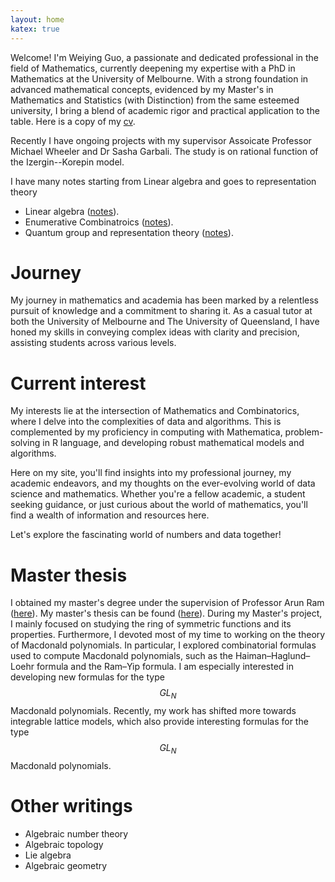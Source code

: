 ```yaml
---
layout: home
katex: true
---
```


Welcome! I'm Weiying Guo, a passionate and dedicated professional in the field of Mathematics, currently deepening my expertise with a PhD in Mathematics at the University of Melbourne. With a strong foundation in advanced mathematical concepts, evidenced by my Master's in Mathematics and Statistics (with Distinction) from the same esteemed university, I bring a blend of academic rigor and practical application to the table. Here is a copy of my [cv](/notes/CV_for_math-4.pdf). 

Recently I have ongoing projects with my supervisor Assoicate Professor Michael Wheeler and Dr Sasha Garbali. The study is on rational function of the Izergin--Korepin model.

I have many notes starting from Linear algebra and goes to representation theory
- Linear algebra ([notes](/notes/Algebra.pdf)).
- Enumerative Combinatroics ([notes](/notes/Enmurative_Combinatroics.pdf)).
- Quantum group and representation theory ([notes](/notes/Quantum_group_and_Crystal_bases.pdf)).

# Journey

My journey in mathematics and academia has been marked by a relentless pursuit of knowledge and a commitment to sharing it. As a casual tutor at both the University of Melbourne and The University of Queensland, I have honed my skills in conveying complex ideas with clarity and precision, assisting students across various levels.

# Current interest

My interests lie at the intersection of Mathematics and Combinatorics, where I delve into the complexities of data and algorithms. This is complemented by my proficiency in computing with Mathematica, problem-solving in R language, and developing robust mathematical models and algorithms.

Here on my site, you'll find insights into my professional journey, my academic endeavors, and my thoughts on the ever-evolving world of data science and mathematics. Whether you're a fellow academic, a student seeking guidance, or just curious about the world of mathematics, you'll find a wealth of information and resources here.

Let's explore the fascinating world of numbers and data together!

# Master thesis

I obtained my master's degree under the supervision of Professor Arun Ram ([here](http://math.soimeme.org/~arunram/)). My master's thesis can be found ([here](Master_thesis.pdf)). During my Master's project, I mainly focused on studying the ring of symmetric functions and its properties. Furthermore, I devoted most of my time to working on the theory of Macdonald polynomials. In particular, I explored combinatorial formulas used to compute Macdonald polynomials, such as the Haiman–Haglund–Loehr formula and the Ram–Yip formula. I am especially interested in developing new formulas for the type $$ GL_N $$ Macdonald polynomials. Recently, my work has shifted more towards integrable lattice models, which also provide interesting formulas for the type $$ GL_N $$ Macdonald polynomials.

# Other writings

- Algebraic number theory 
- Algebraic topology 
- Lie algebra 
- Algebraic geometry 

[jekyll-organization]: https://github.com/jekyll
[def]: Algebra.pdf
